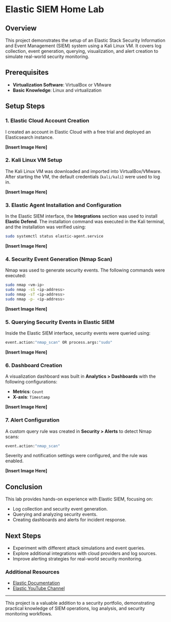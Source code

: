 # Elastic SIEM Home Lab

## Overview
This project demonstrates the setup of an Elastic Stack Security Information and Event Management (SIEM) system using a Kali Linux VM. It covers log collection, event generation, querying, visualization, and alert creation to simulate real-world security monitoring.

## Prerequisites
- **Virtualization Software**: VirtualBox or VMware
- **Basic Knowledge**: Linux and virtualization

## Setup Steps

### 1. Elastic Cloud Account Creation
I created an account in Elastic Cloud with a free trial and deployed an Elasticsearch instance.

**[Insert Image Here]**

### 2. Kali Linux VM Setup
The Kali Linux VM was downloaded and imported into VirtualBox/VMware. After starting the VM, the default credentials (`kali/kali`) were used to log in.

**[Insert Image Here]**

### 3. Elastic Agent Installation and Configuration
In the Elastic SIEM interface, the **Integrations** section was used to install **Elastic Defend**. The installation command was executed in the Kali terminal, and the installation was verified using:

```bash
sudo systemctl status elastic-agent.service
```

**[Insert Image Here]**

### 4. Security Event Generation (Nmap Scan)
Nmap was used to generate security events. The following commands were executed:

```bash
sudo nmap <vm-ip>
sudo nmap -sS <ip-address>
sudo nmap -sT <ip-address>
sudo nmap -p- <ip-address>
```

**[Insert Image Here]**

### 5. Querying Security Events in Elastic SIEM
Inside the Elastic SIEM interface, security events were queried using:

```bash
event.action:"nmap_scan" OR process.args:"sudo"
```

**[Insert Image Here]**

### 6. Dashboard Creation
A visualization dashboard was built in **Analytics > Dashboards** with the following configurations:
- **Metrics**: `Count`
- **X-axis**: `Timestamp`

**[Insert Image Here]**

### 7. Alert Configuration
A custom query rule was created in **Security > Alerts** to detect Nmap scans:

```bash
event.action:"nmap_scan"
```

Severity and notification settings were configured, and the rule was enabled.

**[Insert Image Here]**

## Conclusion
This lab provides hands-on experience with Elastic SIEM, focusing on:
- Log collection and security event generation.
- Querying and analyzing security events.
- Creating dashboards and alerts for incident response.

## Next Steps
- Experiment with different attack simulations and event queries.
- Explore additional integrations with cloud providers and log sources.
- Improve alerting strategies for real-world security monitoring.

### Additional Resources
- [Elastic Documentation](https://www.elastic.co/guide/index.html)
- [Elastic YouTube Channel](https://www.youtube.com/c/elastic)

---

This project is a valuable addition to a security portfolio, demonstrating practical knowledge of SIEM operations, log analysis, and security monitoring workflows.
